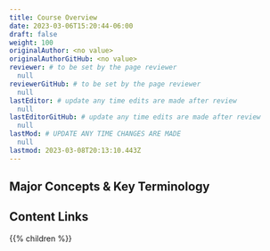 ```yaml
---
title: Course Overview
date: 2023-03-06T15:20:44-06:00
draft: false
weight: 100
originalAuthor: <no value>
originalAuthorGitHub: <no value>
reviewer: # to be set by the page reviewer
  null
reviewerGitHub: # to be set by the page reviewer
  null
lastEditor: # update any time edits are made after review
  null
lastEditorGitHub: # update any time edits are made after review
  null
lastMod: # UPDATE ANY TIME CHANGES ARE MADE
  null
lastmod: 2023-03-08T20:13:10.443Z
---
```


## Major Concepts & Key Terminology

## Content Links

{{% children %}}
